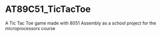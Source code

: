 # AT89C51_TicTacToe
A Tic Tac Toe game made with 8051 Assembly as a school project for the microprocessors course
